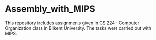 # Assembly_with_MIPS

This repository includes assignments given in CS 224 - Computer Organization class in Bilkent University. The tasks were carried out with MIPS. 


